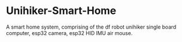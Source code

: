 # Unihiker-Smart-Home
A smart home system, comprising of the df robot unihiker single board computer, esp32 camera, esp32 HID IMU air mouse.
